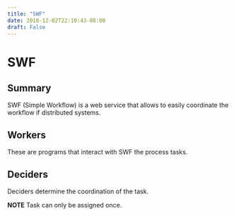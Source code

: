 ```yaml
---
title: "SWF"
date: 2018-12-02T22:10:43-08:00
draft: False
---
```


# SWF
## Summary
SWF (Simple Workflow) is a web service that allows to easily coordinate the workflow if distributed systems.

## Workers
These are programs that interact with SWF the process tasks.

## Deciders
Deciders determine the coordination of the task.

**NOTE** Task can only be assigned once.